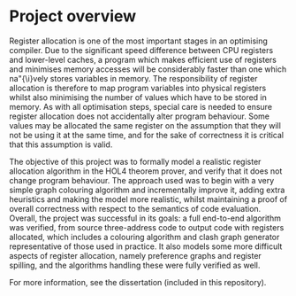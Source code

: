 # Project overview

Register allocation is one of the most important stages in an optimising compiler. Due to the significant speed difference between CPU registers and lower-level caches, a program which makes efficient use of registers and minimises memory accesses will be considerably faster than one which na\"{\i}vely stores variables in memory. The responsibility of register allocation is therefore to map program variables into physical registers whilst also minimising the number of values which have to be stored in memory. As with all optimisation steps, special care is needed to ensure register allocation does not accidentally alter program behaviour. Some values may be allocated the same register on the assumption that they will not be using it at the same time, and for the sake of correctness it is critical that this assumption is valid.

The objective of this project was to formally model a realistic register allocation algorithm in the HOL4 theorem prover, and verify that it does not change program behaviour. The approach used was to begin with a very simple graph colouring algorithm and incrementally improve it, adding extra heuristics and making the model more realistic, whilst maintaining a proof of overall correctness with respect to the semantics of code evaluation. Overall, the project was successful in its goals: a full end-to-end algorithm was verified, from source three-address code to output code with registers allocated, which includes a colouring algorithm and clash graph generator representative of those used in practice. It also models some more difficult aspects of register allocation, namely preference graphs and register spilling, and the algorithms handling these were fully verified as well.

For more information, see the dissertation (included in this repository).
